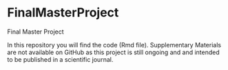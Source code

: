 # FinalMasterProject
Final Master Project

In this repository you will find the code (Rmd file).
Supplementary Materials are not available on GitHub as this project is still ongoing and and intended to be published in a scientific journal. 
